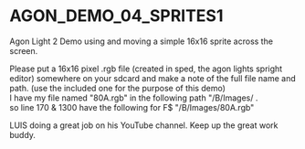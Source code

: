 # AGON_DEMO_04_SPRITES1
Agon Light 2 Demo using and moving a simple 16x16 sprite across the screen.<br>

Please put a 16x16 pixel .rgb file (created in sped, the agon lights spright editor) somewhere on your sdcard and make a note of the full file name and path. (use the included one for the purpose of this demo)<br>
I have my file named "80A.rgb" in the following path "/B/Images/ . <br>
so line 170 & 1300 have the following for F$  "/B/Images/80A.rgb"

LUIS doing a great job on his YouTube channel.
Keep up the great work buddy.
